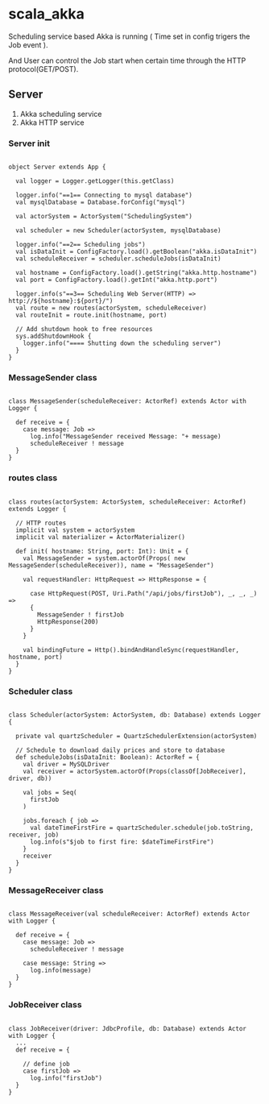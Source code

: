 # scala_akka

Scheduling service based Akka is running ( Time set in config trigers the Job event ).

And User can control the Job start when certain time through the HTTP protocol(GET/POST).


## Server
1. Akka scheduling service
2. Akka HTTP service

### Server init
<pre><code>
object Server extends App {

  val logger = Logger.getLogger(this.getClass)

  logger.info("==1== Connecting to mysql database")
  val mysqlDatabase = Database.forConfig("mysql")

  val actorSystem = ActorSystem("SchedulingSystem")

  val scheduler = new Scheduler(actorSystem, mysqlDatabase)

  logger.info("==2== Scheduling jobs")
  val isDataInit = ConfigFactory.load().getBoolean("akka.isDataInit")
  val scheduleReceiver = scheduler.scheduleJobs(isDataInit)

  val hostname = ConfigFactory.load().getString("akka.http.hostname")
  val port = ConfigFactory.load().getInt("akka.http.port")

  logger.info(s"==3== Scheduling Web Server(HTTP) => http://${hostname}:${port}/")
  val route = new routes(actorSystem, scheduleReceiver)
  val routeInit = route.init(hostname, port)

  // Add shutdown hook to free resources
  sys.addShutdownHook {
    logger.info("==== Shutting down the scheduling server")
  }
}
</code></pre>

### MessageSender class
<pre><code>
class MessageSender(scheduleReceiver: ActorRef) extends Actor with Logger {

  def receive = {
    case message: Job =>
      log.info("MessageSender received Message: "+ message)
      scheduleReceiver ! message
  }
}
</code></pre>

### routes class
<pre><code>
class routes(actorSystem: ActorSystem, scheduleReceiver: ActorRef) extends Logger {
  
  // HTTP routes
  implicit val system = actorSystem
  implicit val materializer = ActorMaterializer()

  def init( hostname: String, port: Int): Unit = {
    val MessageSender = system.actorOf(Props( new MessageSender(scheduleReceiver)), name = "MessageSender")

    val requestHandler: HttpRequest => HttpResponse = {

      case HttpRequest(POST, Uri.Path("/api/jobs/firstJob"), _, _, _) =>
      {
        MessageSender ! firstJob
        HttpResponse(200)
      }
    }

    val bindingFuture = Http().bindAndHandleSync(requestHandler, hostname, port)
  }
}
</code></pre>

### Scheduler class
<pre><code>
class Scheduler(actorSystem: ActorSystem, db: Database) extends Logger {

  private val quartzScheduler = QuartzSchedulerExtension(actorSystem)

  // Schedule to download daily prices and store to database
  def scheduleJobs(isDataInit: Boolean): ActorRef = {
    val driver = MySQLDriver
    val receiver = actorSystem.actorOf(Props(classOf[JobReceiver], driver, db))

    val jobs = Seq(
      firstJob
    )

    jobs.foreach { job =>
      val dateTimeFirstFire = quartzScheduler.schedule(job.toString, receiver, job)
      log.info(s"$job to first fire: $dateTimeFirstFire")
    }
    receiver
  }
}
</code></pre>

### MessageReceiver class
<pre><code>
class MessageReceiver(val scheduleReceiver: ActorRef) extends Actor with Logger {

  def receive = {
    case message: Job =>
      scheduleReceiver ! message
      
    case message: String =>
      log.info(message)
  }
}
</code></pre>

### JobReceiver class
<pre><code>
class JobReceiver(driver: JdbcProfile, db: Database) extends Actor with Logger {
  ...
  def receive = {

    // define job
    case firstJob =>
      log.info("firstJob")
  }
}
</code></pre>
